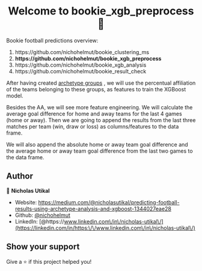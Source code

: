 <h1 align="center">Welcome to bookie_xgb_preprocess 👋</h1>
<p>
</p>

Bookie football predictions overview:
<ol type="1">
  <li>https://github.com/nichohelmut/bookie_clustering_ms</li>
  <li><b>https://github.com/nichohelmut/bookie_xgb_preprocess</b></li>
  <li>https://github.com/nichohelmut/bookie_xgb_analysis</li>
  <li>https://github.com/nichohelmut/bookie_result_check</li>
</ol>

After having created <a href="https://github.com/nichohelmut/bookie_clustering_ms">archetype groups</a> , we will use the percentual affiliation of the teams belonging to these groups, as features to train the XGBoost model.
<p>
</p>
Besides the AA, we will see more feature engineering. We will calculate the average goal difference for home and away teams for the last 4 games (home or away).
Then we are going to append the results from the last three matches per team (win, draw or loss) as columns/features to the data frame.
<p>
</p>
We will also append the absolute home or away team goal difference and the average home or away team goal difference from the last two games to the data frame.

## Author

👤 **Nicholas Utikal**

* Website: https://medium.com/@nicholasutikal/predicting-football-results-using-archetype-analysis-and-xgboost-1344027eae28
* Github: [@nichohelmut](https://github.com/nichohelmut)
* LinkedIn: [@https:\/\/www.linkedin.com\/in\/nicholas-utikal\/](https://linkedin.com/in/https:\/\/www.linkedin.com\/in\/nicholas-utikal\/)

## Show your support

Give a ⭐️ if this project helped you!
